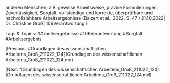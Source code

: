 anderen Menschen; z.B. gewisse Arbeitsweise, präzise Formulierungen, 
Zuverlässigkeit, Sorgfalt, vollständige und korrekte, überprüfbare und 
nachvollziehbare Arbeitsergebnisse 
(Balzert et al., 2022, S. 47 )
21.10.2022| Dr. Christine Groß| 106Verantwortung II

   Tags & Topics:
   #Arbeitsergebnisse
   #106Verantwortung
   #Sorgfalt
   #Arbeitsergebnis

[Previous: #Grundlagen des wissenschaftlichen Arbeitens_Groß_211022_124](Grundlagen des wissenschaftlichen Arbeitens_Groß_211022_124.md)

[Next: #Grundlagen des wissenschaftlichen Arbeitens_Groß_211022_124](Grundlagen des wissenschaftlichen Arbeitens_Groß_211022_124.md)